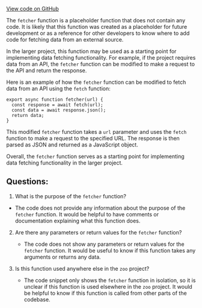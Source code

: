 [View code on GitHub](zoo-labs/zoo/blob/master/core/src/services/web3/fetcher.ts)

The `fetcher` function is a placeholder function that does not contain any code. It is likely that this function was created as a placeholder for future development or as a reference for other developers to know where to add code for fetching data from an external source. 

In the larger project, this function may be used as a starting point for implementing data fetching functionality. For example, if the project requires data from an API, the `fetcher` function can be modified to make a request to the API and return the response. 

Here is an example of how the `fetcher` function can be modified to fetch data from an API using the `fetch` function:

```
export async function fetcher(url) {
  const response = await fetch(url);
  const data = await response.json();
  return data;
}
```

This modified `fetcher` function takes a `url` parameter and uses the `fetch` function to make a request to the specified URL. The response is then parsed as JSON and returned as a JavaScript object. 

Overall, the `fetcher` function serves as a starting point for implementing data fetching functionality in the larger project.
## Questions: 
 1. What is the purpose of the `fetcher` function?
   - The code does not provide any information about the purpose of the `fetcher` function. It would be helpful to have comments or documentation explaining what this function does.

2. Are there any parameters or return values for the `fetcher` function?
   - The code does not show any parameters or return values for the `fetcher` function. It would be useful to know if this function takes any arguments or returns any data.

3. Is this function used anywhere else in the `zoo` project?
   - The code snippet only shows the `fetcher` function in isolation, so it is unclear if this function is used elsewhere in the `zoo` project. It would be helpful to know if this function is called from other parts of the codebase.